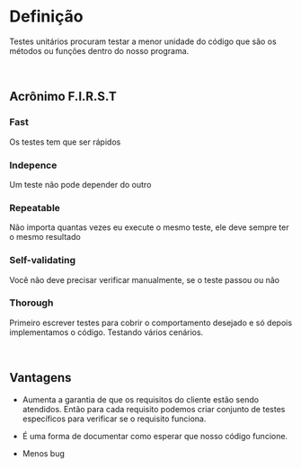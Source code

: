 # Definição
Testes unitários procuram testar a menor unidade do código que são os métodos ou funções dentro do nosso programa.

<br>

## Acrônimo  F.I.R.S.T
### Fast
Os testes tem que ser rápidos

### Indepence
Um teste não pode depender do outro

### Repeatable
Não importa quantas vezes eu execute o mesmo teste, ele deve sempre ter o mesmo resultado

### Self-validating
Você não deve precisar verificar manualmente, se o teste passou ou não

### Thorough
Primeiro escrever testes para cobrir o comportamento desejado  e só depois implementamos o código. Testando vários cenários.

<br>

## Vantagens
- Aumenta a garantia de que os requisitos do cliente estão sendo atendidos. Então para cada requisito podemos criar conjunto de testes específicos para verificar se o requisito funciona.

- É uma forma de documentar como esperar que nosso código funcione.

- Menos bug 
